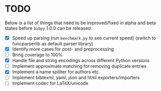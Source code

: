# TODO

Below is a list of things that need to be improved/fixed in alpha and beta
states before `bibpy` 1.0.0 can be released.

- [x] Speed up parsing (run `benchmark.py` to see current speed) (switch to
      funcparserlib as default parser library)
- [x] Identify more cases for post- and preprocessing
- [ ] Bring coverage to 100%
- [x] Handle file and string encodings across different Python versions
- [ ] Implement approximate matching for removing duplicate entries
- [x] Implement a name splitter for authors etc.
- [ ] Implement bibtexml, yaml, json and html exporters/importers
- [ ] Implement codec for LaTeX/unicode
